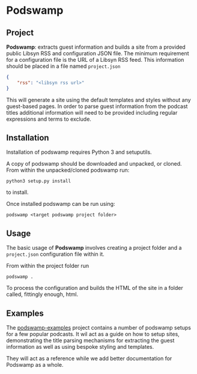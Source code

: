 # Podswamp

## Project
**Podswamp**: extracts guest information and builds a site from a provided public Libsyn RSS and configuration JSON file. The minimum requirement for a configuration file is the URL of a Libsyn RSS feed.  This information should be placed in a file named ```project.json```

```json
{
    "rss": "<libsyn rss url>"
} 
```

This will generate a site using the default templates and styles without any guest-based pages.  In order to parse guest information from the podcast titles additional information will need to be provided including regular expressions and terms to exclude. 
 
## Installation
Installation of podswamp requires Python 3 and setuputils.  

A copy of podswamp should be downloaded and unpacked, or cloned. From within the unpacked/cloned podswamp run:
```
python3 setup.py install
```
to install.

Once installed podswamp can be run using:
```
podswamp <target podswamp project folder>
```

## Usage
The basic usage of **Podswamp** involves creating a project folder and a ```project.json``` configuration file within it. 

From within the project folder run 
```
podswamp .
```
To process the configuration and builds the HTML of the site in a folder called, fittingly enough, html.

## Examples
The [podswamp-examples](https://bitbucket.org/fatconan/podswamp-examples) project contains a number of podswamp setups for a few popular podcasts.  It wil act as a guide on how to setup sites, demonstrating the title parsing mechanisms for extracting the guest information as well as using bespoke styling and templates.

They will act as a reference while we add better documentation for Podswamp as a whole.
 

